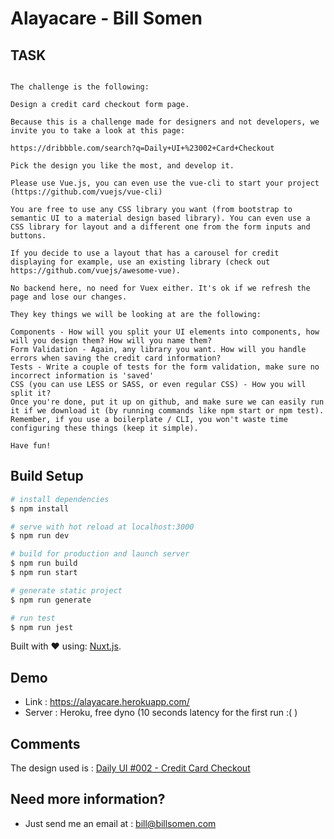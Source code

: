 # Alayacare - Bill Somen

## TASK
```The test we're giving you comes from the daily UI challenge website (http://www.dailyui.co/).

The challenge is the following: 

Design a credit card checkout form page.

Because this is a challenge made for designers and not developers, we invite you to take a look at this page:

https://dribbble.com/search?q=Daily+UI+%23002+Card+Checkout

Pick the design you like the most, and develop it.

Please use Vue.js, you can even use the vue-cli to start your project (https://github.com/vuejs/vue-cli)

You are free to use any CSS library you want (from bootstrap to semantic UI to a material design based library). You can even use a CSS library for layout and a different one from the form inputs and buttons.

If you decide to use a layout that has a carousel for credit displaying for example, use an existing library (check out https://github.com/vuejs/awesome-vue).

No backend here, no need for Vuex either. It's ok if we refresh the page and lose our changes.

They key things we will be looking at are the following:

Components - How will you split your UI elements into components, how will you design them? How will you name them?
Form Validation - Again, any library you want. How will you handle errors when saving the credit card information?
Tests - Write a couple of tests for the form validation, make sure no incorrect information is 'saved'
CSS (you can use LESS or SASS, or even regular CSS) - How you will split it?
Once you're done, put it up on github, and make sure we can easily run it if we download it (by running commands like npm start or npm test). Remember, if you use a boilerplate / CLI, you won't waste time configuring these things (keep it simple).

Have fun!
```
## Build Setup
```bash
# install dependencies
$ npm install

# serve with hot reload at localhost:3000
$ npm run dev

# build for production and launch server
$ npm run build
$ npm run start

# generate static project
$ npm run generate

# run test
$ npm run jest
```
Built with ♥ using: [Nuxt.js](https://nuxtjs.org).

## Demo
- Link : https://alayacare.herokuapp.com/
- Server : Heroku, free dyno (10 seconds latency for the first run :( )

## Comments
The design used is : 
[Daily UI #002 - Credit Card Checkout
](https://dribbble.com/shots/4816979-Daily-UI-002-Credit-Card-Checkout?utm_source=Clipboard_Shot&utm_campaign=ShimArt&utm_content=Daily%20UI%20%23002%20-%20Credit%20Card%20Checkout&utm_medium=Social_Share)

## Need more information? 
- Just send me an email at : bill@billsomen.com
